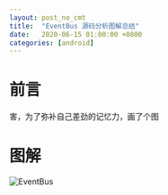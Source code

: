 ```yaml
---
layout: post_no_cmt
title:  "EventBus 源码分析图解总结"
date:   2020-06-15 01:00:00 +0800
categories: [android]
---
```


# 前言
害，为了弥补自己差劲的记忆力，画了个图

# 图解
![EventBus](https://img-blog.csdnimg.cn/20200619121213309.png?x-oss-process=image/watermark,type_ZmFuZ3poZW5naGVpdGk,shadow_10,text_aHR0cHM6Ly9ibG9nLmNzZG4ubmV0L3d5enhrODg4,size_16,color_FFFFFF,t_70#pic_center)